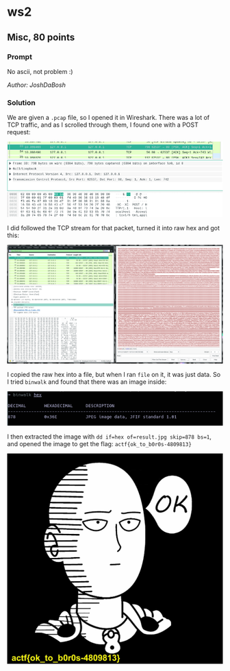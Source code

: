 # ws2
## Misc, 80 points

### Prompt

No ascii, not problem :)

*Author: JoshDaBosh*

### Solution

We are given a `.pcap` file, so I opened it in Wireshark. There was a lot of TCP traffic, and as I scrolled through them, I found one with a POST request:

![](post.png)

I did followed the TCP stream for that packet, turned it into raw hex and got this:

![](wireshark.png)

I copied the raw hex into a file, but when I ran `file` on it, it was just data. So I tried `binwalk` and found that there was an image inside:

![](hex.png)

I then extracted the image with `dd if=hex of=result.jpg skip=878 bs=1`, and opened the image to get the flag: `actf{ok_to_b0r0s-4809813}`

![](result.jpg)
